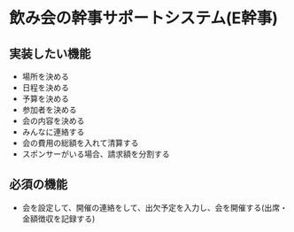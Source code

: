 飲み会の幹事サポートシステム(E幹事)
================================

実装したい機能
--------------------------------

- 場所を決める
- 日程を決める
- 予算を決める
- 参加者を決める
- 会の内容を決める
- みんなに連絡する
- 会の費用の総額を入れて清算する
- スポンサーがいる場合、請求額を分割する

必須の機能
-------------------------------

- 会を設定して、開催の連絡をして、出欠予定を入力し、会を開催する(出席・金額徴収を記録する)

